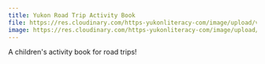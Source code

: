 ```yaml
---
title: Yukon Road Trip Activity Book
file: https://res.cloudinary.com/https-yukonliteracy-com/image/upload/v1648540240/activity_book_cmhuao.pdf
image: https://res.cloudinary.com/https-yukonliteracy-com/image/upload/q_35/v1648538214/road_trip_image_wporfd.jpg
---
```

A children's activity book for road trips!